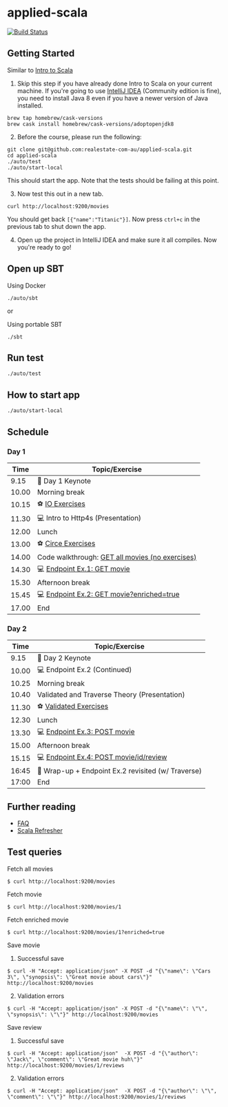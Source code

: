 # applied-scala

[![Build Status](https://travis-ci.org/realestate-com-au/applied-scala.svg?branch=master)](https://travis-ci.org/github/realestate-com-au/applied-scala)

## Getting Started

Similar to [Intro to Scala](https://github.com/wjlow/intro-to-scala#pre-requisites)

1. Skip this step if you have already done Intro to Scala on your current machine. If you're going to use [IntelliJ IDEA](https://www.jetbrains.com/idea/download/) (Community edition is fine), you need to install Java 8 even if you have a newer version of Java installed.

```
brew tap homebrew/cask-versions
brew cask install homebrew/cask-versions/adoptopenjdk8
```

2. Before the course, please run the following:

```
git clone git@github.com:realestate-com-au/applied-scala.git
cd applied-scala
./auto/test
./auto/start-local
```

This should start the app. Note that the tests should be failing at this point.

3. Now test this out in a new tab.

```
curl http://localhost:9200/movies
```

You should get back `[{"name":"Titanic"}]`. Now press `ctrl+c` in the previous tab to shut down the app.

4. Open up the project in IntelliJ IDEA and make sure it all compiles. Now you're ready to go!

## Open up SBT

Using Docker
```
./auto/sbt
```

or

Using portable SBT
```
./sbt
```

## Run test

```
./auto/test
```

## How to start app

```
./auto/start-local
```

## Schedule

### Day 1

| Time  | Topic/Exercise                                                                                                          |
|-------|-------------------------------------------------------------------------------------------------------------------------|
| 9.15  | :microphone: Day 1 Keynote                                                                                              |
| 10.00 | Morning break                                                                                                           |
| 10.15 | :soccer: [IO Exercises](src/main/scala/com/reagroup/exercises/io/IOExercises.scala)                                     |
| 11.30 | :computer: Intro to Http4s (Presentation)                                                                               |
| 12.00 | Lunch                                                                                                                   |
| 13.00 | :soccer: [Circe Exercises](src/main/scala/com/reagroup/exercises/circe/CirceExercises.scala)                            |
| 14.00 | Code walkthrough: [GET all movies (no exercises)](src/main/scala/com/reagroup/appliedscala/urls/fetchallmovies)         |
| 14.30 | :computer: [Endpoint Ex.1: GET movie](./src/main/scala/com/reagroup/appliedscala/urls/fetchmovie)                       |
| 15.30 | Afternoon break                                                                                                         |
| 15.45 | :computer: [Endpoint Ex.2: GET movie?enriched=true](./src/main/scala/com/reagroup/appliedscala/urls/fetchenrichedmovie) |
| 17.00 | End                                                                                                                     |

### Day 2

| Time  | Topic/Exercise                                                                                                 |
|-------|----------------------------------------------------------------------------------------------------------------|
| 9.15  | :microphone: Day 2 Keynote                                                                                     |
| 10.00 | :computer: Endpoint Ex.2 (Continued)                                                                           |
| 10.25 | Morning break                                                                                                  |
| 10.40 | Validated and Traverse Theory (Presentation)                                                                   |
| 11.30 | :soccer: [Validated Exercises](src/main/scala/com/reagroup/exercises/validated/ValidationExercises.scala)      |
| 12.30 | Lunch                                                                                                          |
| 13.30 | :computer: [Endpoint Ex.3: POST movie](./src/main/scala/com/reagroup/appliedscala/urls/savemovie)              |
| 15.00 | Afternoon break                                                                                                |
| 15.15 | :computer: [Endpoint Ex.4: POST movie/id/review](./src/main/scala/com/reagroup/appliedscala/urls/savereview) |
| 16:45 | :microphone: Wrap-up + Endpoint Ex.2 revisited (w/ Traverse)                                                   |
| 17:00 | End     
## Further reading

- [FAQ](docs/faq.md)
- [Scala Refresher](docs/refresher.md)

## Test queries

Fetch all movies
```
$ curl http://localhost:9200/movies
```

Fetch movie
```
$ curl http://localhost:9200/movies/1
```

Fetch enriched movie

```
$ curl http://localhost:9200/movies/1?enriched=true
```

Save movie

1. Successful save
```
$ curl -H "Accept: application/json" -X POST -d "{\"name\": \"Cars 3\", \"synopsis\": \"Great movie about cars\"}" http://localhost:9200/movies
```

2. Validation errors
```
$ curl -H "Accept: application/json" -X POST -d "{\"name\": \"\", \"synopsis\": \"\"}" http://localhost:9200/movies
```

Save review

1. Successful save
```
$ curl -H "Accept: application/json"  -X POST -d "{\"author\": \"Jack\", \"comment\": \"Great movie huh\"}" http://localhost:9200/movies/1/reviews
```

2. Validation errors

```
$ curl -H "Accept: application/json"  -X POST -d "{\"author\": \"\", \"comment\": \"\"}" http://localhost:9200/movies/1/reviews
```
